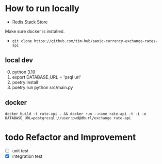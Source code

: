 # How to run locally
- [Redis Stack Store](docs/redis.md)


Make sure docker is installed.

- `git clone https://github.com/tim-hub/sanic-currency-exchange-rates-api`


## local dev

0. python 3.10
0. export DATABASE_URL = 'psql url'
1. poetry install
2. poetry run python src/main.py 


## docker

```
docker build -t rate-api . && docker run --name rate-api -t -i -e DATABASE_URL=postgresql://user:pwd@dburl/exchange rate-api 
```

# todo Refactor and Improvement

- [ ] unit test
- [x] integration test 